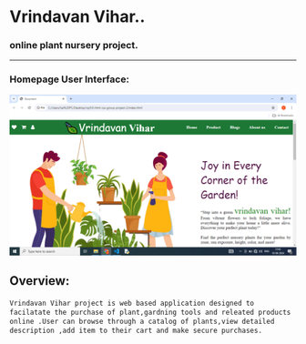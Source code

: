 # Vrindavan Vihar..
### online plant nursery project.

---
### Homepage User Interface:
![Home page](./img/Screenshot%20(25).png)

## Overview:
    Vrindavan Vihar project is web based application designed to facilatate the purchase of plant,gardning tools and releated products online .User can browse through a catalog of plants,view detailed description ,add item to their cart and make secure purchases.



